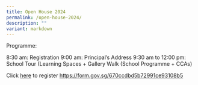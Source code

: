 ```yaml
---
title: Open House 2024
permalink: /open-house-2024/
description: ""
variant: markdown
---
```

Programme:

8:30 am: Registration
9:00 am: Principal’s Address 
9:30 am to 12:00 pm: School Tour 
(Learning Spaces + Gallery Walk (School Programme + CCAs)

Click [here](https://form.gov.sg/670ccdbd5b72991ce93108b5) to register
https://form.gov.sg/670ccdbd5b72991ce93108b5
